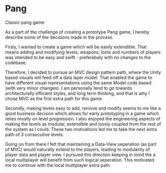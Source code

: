 # Pang
Classic pang game

As a part of the challenge of creating a prototype Pang game, I hereby describe some of the decisions made in the process.

Firsly, I wanted to create a game which will be easily extendible. 
That means adding and modifying levels, weapons, loots and numbers of players was intended to be easy and swift - 
preferebaly with no changes to the codebase.

Therefore, I decided to pursue an MVC design pattern path, where the Unity based visuals will feed off a data layer model.
That enabled the game to have different visual representations using the same Model code based (with very minor changes).
I am personally tend to go towards architecturally efficient styles, and long term thinking, and that is why I chose MVC
as the first extra path for this game.

Secondly, making levels easy to add, remove and modify seems to me like a good business decision which allows for early 
prototyping in a game which relies mostly on level progression. I also enjoyed the engineering aspects of making the levels
as modular, extendible and loosly coupled from the rest of the system as I could. These two motivations led me to take 
the next extra path of 3 consecutive levels.

Going on from there I felt that maintaining a Data-View seperation (as part of MVC) would naturally extend to the players,
leading to modularity of player data and player view. I pursued this direction keeping in mind the a local multiplayer will
benefit from such logical seperation. This motivated me to continue with the local multiplayer extra path.
